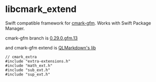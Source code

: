 # libcmark_extend

Swift compatible framework for [cmark-gfm](https://github.com/github/cmark). Works with Swift Package Manager.

cmark-gfm branch is [0.29.0.gfm.13](https://github.com/github/cmark-gfm/releases/tag/0.29.0.gfm.13)

and cmark-gfm extend is [QLMarkdown&#39;s lib](https://github.com/sbarex/QLMarkdown/tree/main/cmark-extra)

```
// cmark_extra
#include "extra-extensions.h"
#include "math_ext.h"
#include "sub_ext.h"
#include "sup_ext.h"

```
